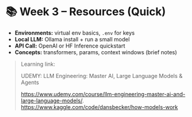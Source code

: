 # 📚 Week 3 – Resources (Quick)

- **Environments:** virtual env basics, `.env` for keys
- **Local LLM:** Ollama install + run a small model
- **API Call:** OpenAI or HF Inference quickstart
- **Concepts:** transformers, params, context windows (brief notes)

> Learning link:
> 
> UDEMY: LLM Engineering: Master AI, Large Language Models & Agents
> 
> https://www.udemy.com/course/llm-engineering-master-ai-and-large-language-models/.
> https://www.kaggle.com/code/dansbecker/how-models-work